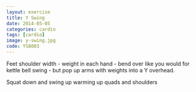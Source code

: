 ```yaml
---
layout: exercise
title: Y Swing
date: 2014-05-05
categories: cardio
tags: [cardio]
image: y-swing.jpg
code: YS8003
---
```


Feet shoulder width - weight in each hand - bend over like you would for kettle bell swing - but pop up arms with weights into a Y overhead.

Squat down and swing up warming up quads and shoulders
